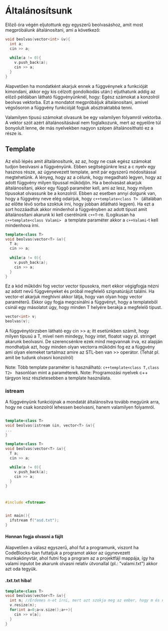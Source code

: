# Általánosítsunk

Előző óra végén eljutottunk egy egyszerű beolvasáshoz, amit most megpróbálunk általánosítani, ami a következő:

```c++
void beolvas(vector<int> &v){
  int a;
  cin >> a;
  
  while(a != 0){
    v.push_back(a);
    cin >> a;
  }
}
```

Alapvetően ha mondatként akarjuk ennek a függvénynek a funkcióját kimondani, akkor egy kis célzott gondolkodás után:) eljuthatunk addig az előző példában látható függvényünknél, hogy: Egész számokat a konzolról beolvas vektorba.
Ezt a mondatot megpróbáljuk általánosítani, amivel végsősoron a függvény funkcióját fogjuk absztraktabbá tenni.

Valamilyen típusú számokat olvasunk be egy valamilyen folyamról vektorba.
A vektor szót azért általánosításával nem foglalkozunk, mert az egyelőre túl bonyolult lenne, de más nyelvekben nagyon szépen általánosítható ez a része is.

## Template

Az első lépés amit általánosítunk, az az, hogy ne csak egész számokat tudjon beolvasni a függvényünk. Ebben segítségünkre lesz a c nyelv egy hasznos része, az úgynevezett template, amit pár egyszerű módosítással megtehetünk. A lényeg, hogy az a célunk, hogy megadható legyen, hogy az adott függvény milyen típussal működjön.
Ha a beolvasást akarjuk általánosítani, akkor egy függő paraméter kell, ami az lesz, hogy milyen típusokat olvassunk be a konzolról.  Ebben az esetben annyi dolgunk van, hogy a függvény neve elég odaírjuk, hogy ```c++template<class T> ``` (általában az előtte lévő sorba szoktuk írni, hogy jobban átlátható legyen). Ha ezt a sort hozzáadtuk akkor mindenhol a függvényben az adott típust amit általánosítani akarunk ki kell cserélnünk ```c++T```-re. (Logikusan ha ```c++template<class Valami> ``` a template paraméter akkor a ```c++Valami```-t kell mindenhova írni.

```c++
template<class T>
void beolvas(vector<T> &v){
  T a;
  cin >> a;
  
  while(a != 0){
    v.push_back(a);
    cin >> a;
  }
}
```
Ez a kód működni fog vector<int> vector<float> típusokra, mert ekkor végigfogja nézni az adott nevű függvényeket és próbál megfelelő szignatúrájút találni. Ha vector<int>-el akarjuk meghívni akkor látja, hogy van olyan hogy vector<T> paraméterű. Ekkor úgy fogja megcsinálni a függvényt, hogy a templateből csinál egy másolatot úgy, hogy minden T helyére berakja a megfelelő típust.

```c++
vector<int> v;
beolvas(v);
```

A függvénytörzsben látható egy cin >> a; itt esetünkben számít, hogy milyen típusú a T, mivel nem mindegy, hogy intet, floatot vagy pl. stringet akarunk beolvasni. De szerencsénkre ezek mind megvannak írva, ez alapján mondhatjuk azt, hogy minden olyan vectorra működni fog ez a függvény ami olyan elemeket tartalmaz amire az STL-ben van >> operátor. (Tehát pl. amit be tudunk olvasni konzolról)

Note: Több template paraméter is használható: ```c++template<class T,class T2> ``` hasonlóan mint a paraméterek.
Note: Programozási nyelvek c++ tárgyon lesz részletesebben a template használata.

### istream

A függvényünk funkciójnak a mondatát általánosítva tovább megyünk arra, hogy ne csak konzolról lehessen beolvasni, hanem valamilyen folyamról.

```c++

template<class T> 
void beolvas(istream &in, vector<T> &v){
...
}

```

```c++
template<class T>
void beolvas(vector<T> &v){
  T a;
  cin >> a;
  
  while(a != 0){
    v.push_back(a);
    cin >> a;
  }
}
```



###
```c++

#include <fstream>


int main(){
  ifstream f("asd.txt");
}
```

#### Honnan fogja olvasni a fájlt 
Alapvetően a válasz egyszerű, ahol fut a programunk, viszont ha CodeBlocks-ban futtatjuk a programot akkor az úgynevezett munkakönyvtár, ahol futni fog a program az a projektfájl mappája, így ha valami inputot be akarunk olvasni relatív útvonallal (pl.: "valami.txt") akkor azt oda tegyük.

#### .txt.txt hiba!

```c++
template<class T> 
void beolvas(vector<T> &v){
  int n; //Érdemes n-et írni, mert azt szokja meg az ember, hogy m és n a számosság
  v.resize(n);
  for(int a=0;a<v.size();a++){
    cin >> v[a];
  }
}
```
